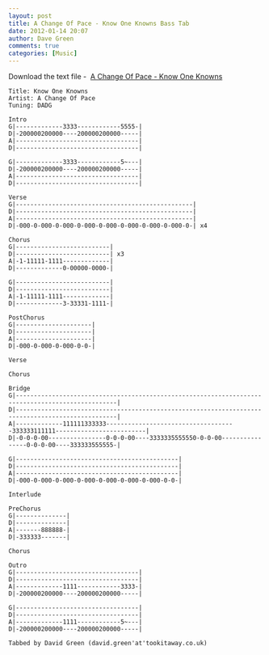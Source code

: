 ```yaml
---
layout: post
title: A Change Of Pace - Know One Knowns Bass Tab
date: 2012-01-14 20:07
author: Dave Green
comments: true
categories: [Music]
---
```

Download the text file -  [A Change Of Pace - Know One Knowns](http://tookitaway.co.uk/assets/music/tabs/KOK.txt)

    Title: Know One Knowns
    Artist: A Change Of Pace
    Tuning: DADG

    Intro
    G|-------------3333------------5555-|
    D|-200000200000----200000200000-----|
    A|----------------------------------|
    D|----------------------------------|

    G|-------------3333------------5~---|
    D|-200000200000----200000200000-----|
    A|----------------------------------|
    D|----------------------------------|

    Verse
    G|-------------------------------------------------|
    D|-------------------------------------------------|
    A|-------------------------------------------------|
    D|-000-0-000-0-000-0-000-0-000-0-000-0-000-0-000-0-| x4

    Chorus
    G|--------------------------|
    D|--------------------------| x3
    A|-1-11111-1111-------------|
    D|-------------0-00000-0000-|

    G|--------------------------|
    D|--------------------------|
    A|-1-11111-1111-------------|
    D|-------------3-33331-1111-|

    PostChorus
    G|---------------------|
    D|---------------------|
    A|---------------------|
    D|-000-0-000-0-000-0-0-|

    Verse

    Chorus

    Bridge
    G|--------------------------------------------------------------------------------------------------|
    D|--------------------------------------------------------------------------------------------------|
    A|-------------111111333333------------------------------------333333111111-------------------------|
    D|-0-0-0-00----------------0-0-0-00----3333335555550-0-0-00----------------0-0-0-00----333333555555-|

    G|---------------------------------------------|
    D|---------------------------------------------|
    A|---------------------------------------------|
    D|-000-0-000-0-000-0-000-0-000-0-000-0-000-0-0-|

    Interlude

    PreChorus
    G|--------------|
    D|--------------|
    A|-------888888-|
    D|-333333-------|

    Chorus

    Outro
    G|----------------------------------|
    D|----------------------------------|
    A|-------------1111------------3333-|
    D|-200000200000----200000200000-----|

    G|----------------------------------|
    D|----------------------------------|
    A|-------------1111------------5~---|
    D|-200000200000----200000200000-----|

    Tabbed by David Green (david.green'at'tookitaway.co.uk)